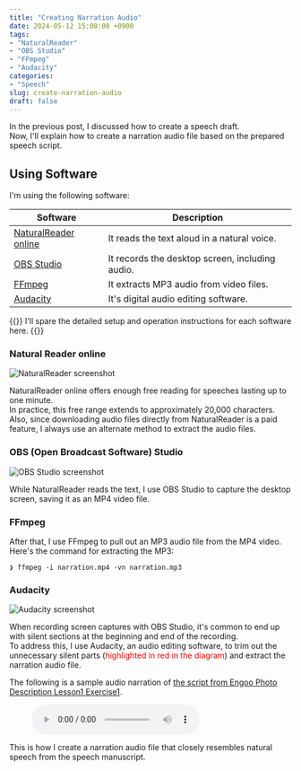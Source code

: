 ```yaml
---
title: "Creating Narration Audio"
date: 2024-05-12 15:00:00 +0900
tags:
- "NaturalReader"
- "OBS Studio"
- "FFmpeg"
- "Audacity"
categories:
- "Speech"
slug: create-narration-audio
draft: false
---
```


In the previous post, I discussed how to create a speech draft.  
Now, I'll explain how to create a narration audio file based on the prepared speech script.

## Using Software

I'm using the following software:

| Software | Description |
| --- | --- |
| [NaturalReader online](https://www.naturalreaders.com/) | It reads the text aloud in a natural voice. |
| [OBS Studio](https://obsproject.com/) | It records the desktop screen, including audio. |
| [FFmpeg](https://ffmpeg.org/) | It extracts MP3 audio from video files. |
| [Audacity](https://www.audacityteam.org/) | It's digital audio editing software. |

{{<alert title="Note" color="primary">}}
I'll spare the detailed setup and operation instructions for each software here.
{{</alert>}}

### Natural Reader online

![NaturalReader screenshot](/docsy/imgs/2024-05-12-natural-reader.png)

NaturalReader online offers enough free reading for speeches lasting up to one minute.   
In practice, this free range extends to approximately 20,000 characters.  
Also, since downloading audio files directly from NaturalReader is a paid feature, I always use an alternate method to extract the audio files.

### OBS (Open Broadcast Software) Studio

![OBS Studio screenshot](/docsy/imgs/2024-05-12-obs-studio.png)

While NaturalReader reads the text, I use OBS Studio to capture the desktop screen, saving it as an MP4 video file. 

### FFmpeg

After that, I use FFmpeg to pull out an MP3 audio file from the MP4 video.  
Here's the command for extracting the MP3:

```
❯ ffmpeg -i narration.mp4 -vn narration.mp3
```

### Audacity

![Audacity screenshot](/docsy/imgs/2024-05-12-audacity-screenshot.png)

When recording screen captures with OBS Studio, it's common to end up with silent sections at the beginning and end of the recording.   
To address this, I use Audacity, an audio editing software, to trim out the unnecessary silent parts (<span style="color: red; ">highlighted in red in the diagram</span>) and extract the narration audio file.

The following is a sample audio narration of [the script from Engoo Photo Description Lesson1 Exercise1](/docsy/docs/engoo_photos/intermediate/lesson01/#exercise-1-at-the-doctors-office).
<figure>
  <audio controls src="/docsy/audios/2024-05-12-narration.mp3">
</figure>

This is how I create a narration audio file that closely resembles natural speech from the speech manuscript.
